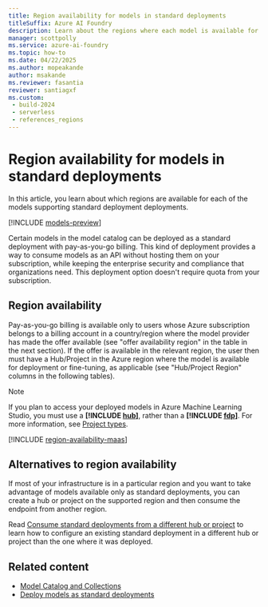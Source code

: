 ```yaml
---
title: Region availability for models in standard deployments
titleSuffix: Azure AI Foundry
description: Learn about the regions where each model is available for deployment in standard deployments via Azure AI Foundry.
manager: scottpolly
ms.service: azure-ai-foundry
ms.topic: how-to
ms.date: 04/22/2025
ms.author: mopeakande
author: msakande
ms.reviewer: fasantia
reviewer: santiagxf
ms.custom: 
 - build-2024
 - serverless
 - references_regions
---
```


# Region availability for models in standard deployments

In this article, you learn about which regions are available for each of the models supporting standard deployment deployments.

[!INCLUDE [models-preview](../includes/models-preview.md)]

Certain models in the model catalog can be deployed as a standard deployment with pay-as-you-go billing. This kind of deployment provides a way to consume models as an API without hosting them on your subscription, while keeping the enterprise security and compliance that organizations need. This deployment option doesn't require quota from your subscription.

## Region availability

Pay-as-you-go billing is available only to users whose Azure subscription belongs to a billing account in a country/region where the model provider has made the offer available (see "offer availability region" in the table in the next section). If the offer is available in the relevant region, the user then must have a Hub/Project in the Azure region where the model is available for deployment or fine-tuning, as applicable (see "Hub/Project Region" columns in the following tables).

> [!NOTE]
> If you plan to access your deployed models in Azure Machine Learning Studio, you must use a **[!INCLUDE [hub](../includes/hub-project-name.md)]**, rather than a **[!INCLUDE [fdp](../includes/fdp-project-name.md)]**. For more information, see [Project types](../what-is-azure-ai-foundry.md#project-types).


[!INCLUDE [region-availability-maas](../includes/region-availability-maas.md)]


## Alternatives to region availability

If most of your infrastructure is in a particular region and you want to take advantage of models available only as standard deployments, you can create a hub or project on the supported region and then consume the endpoint from another region. 

Read [Consume standard deployments from a different hub or project](deploy-models-serverless-connect.md) to learn how to configure an existing standard deployment in a different hub or project than the one where it was deployed.

## Related content

- [Model Catalog and Collections](model-catalog-overview.md)
- [Deploy models as standard deployments](deploy-models-serverless.md)


